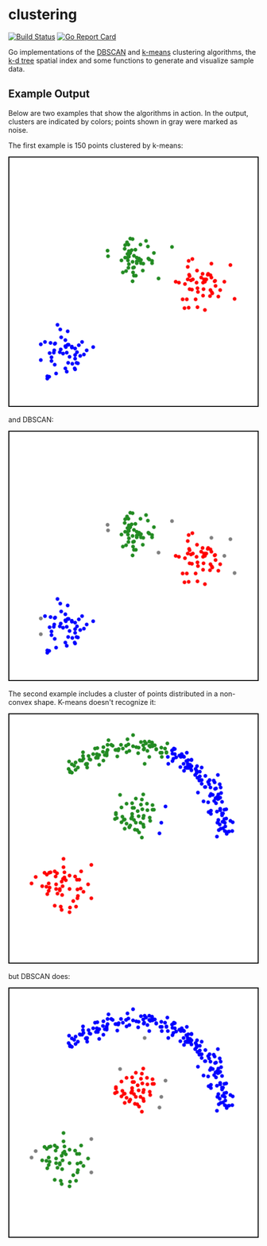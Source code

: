 # clustering

[![Build Status](https://travis-ci.org/lfritz/clustering.svg?branch=master)](https://travis-ci.org/lfritz/clustering) [![Go Report Card](https://goreportcard.com/badge/github.com/lfritz/clustering)](https://goreportcard.com/report/github.com/lfritz/clustering)

Go implementations of the [DBSCAN](https://en.m.wikipedia.org/wiki/DBSCAN) and
[k-means](https://en.m.wikipedia.org/wiki/K-means_clustering) clustering algorithms, the [k-d
tree](https://en.m.wikipedia.org/wiki/K-d_tree) spatial index and some functions to generate and
visualize sample data.


## Example Output

Below are two examples that show the algorithms in action. In the output, clusters are indicated by
colors; points shown in gray were marked as noise.

The first example is 150 points clustered by k-means:

![k-means example output](example-1-kmeans.svg)

and DBSCAN:

![DBSCAN example output](example-1-dbscan.svg)

The second example includes a cluster of points distributed in a non-convex shape. K-means doesn't
recognize it:

![k-means example output](example-2-kmeans.svg)

but DBSCAN does:

![DBSCAN example output](example-2-dbscan.svg)

